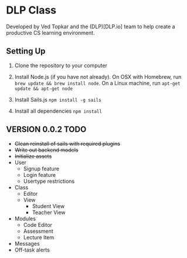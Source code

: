 # DLP Class
Developed by Ved Topkar and the (DLP)[DLP.io] team to help create a productive CS learning environment.

## Setting Up
1. Clone the repository to your computer

2. Install Node.js (if you have not already). On OSX with Homebrew, run `brew update && brew install node`. On a Linux machine, run `apt-get update && apt-get node`

3. Install Sails.js `npm install -g sails`

4. Install all dependencies `npm install`

## VERSION 0.0.2 TODO
- ~~Clean reinstall of sails with required plugins~~
- ~~Write out backend models~~
- ~~Initialize assets~~
- User
  - Signup feature
  - Login feature
  - Usertype restrictions
- Class
  - Editor
  - View
    - Student View
    - Teacher View
- Modules
  - Code Editor
  - Assessment
  - Lecture Item
- Messages
- Off-task alerts